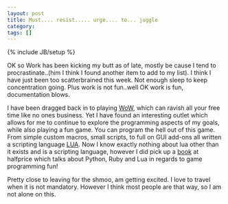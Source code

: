 ```yaml
---
layout: post
title: Must.... resist..... urge.... to... juggle
category: 
tags: []
---
```

{% include JB/setup %}

OK so Work has been kicking my butt as of late,  mostly be cause I tend to procrastinate..(him I think I found another item to add to my list).  I think I have just been too scatterbrained this week.  Not enough sleep to keep concentration going.  Plus work is not fun..well OK work is fun, documentation blows.

I have been dragged back in to playing <a title="WoW" target="_blank" href="http://worldofwarcraft.com/">WoW</a>, which can ravish all your free time like no ones business.   Yet I have found an interesting outlet which allows for me to continue to explore the programming aspects of my goals, while also playing a fun game.  You can program the hell out of this game.  From simple custom macros, small scripts, to full on GUI add-ons all written a scripting language <a title="LUA" href="http://www.lua.org/">LUA</a>.  Now I know exactly nothing about lua other than it exists and is a scripting language, however I did pick up a <a title="book" href="http://urlx.org/amazon.com/a424">book</a> at halfprice which talks about Python, Ruby and Lua in regards to game programming fun!

Pretty close to leaving for the shmoo, am getting excited.  I love to travel when it is not mandatory.  However I think most people are that way, so I am not alone on this.

